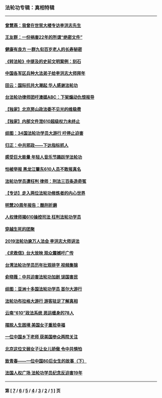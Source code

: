 ### 法轮功专辑：真相特辑
---
#### [曾慧燕：我曾在世贸大楼专访李洪志先生](../../pages/nf4389/n12898729.md?09010430) 
#### [王友群：一份祸害22年的所谓“绝密文件”](../../pages/nf4389/n12871750.md?09010430) 
#### [健康有良方 一群九旬百岁老人的长寿秘密](../../pages/nf4389/n12847475.md?09010430) 
#### [《转法轮》中提及的史前文明案例：刻石](../../pages/nf4389/n12758577.md?09010430) 
#### [中国各军区兵种大法弟子给李洪志大师拜年](../../pages/nf4389/n12750047.md?09010430) 
#### [田云：国际抗共大潮起 华人感谢法轮功](../../pages/nf4389/n12357708.md?09010430) 
#### [台法轮功律师团吁澳媒ABC：下架煽动仇恨报导](../../pages/nf4389/n12279917.md?09010430) 
#### [【独家】北京房山政法委不见光的维稳费](../../pages/nf4389/n12031979.md?09010430) 
#### [【独家】内部文件泄610超级权力未终止](../../pages/nf4389/n12023895.md?09010430) 
#### [组图：34国法轮功学员大游行 吁停止迫害](../../pages/nf4389/n11492658.md?09010430) 
#### [归正：中共邪政——下达指标抓人](../../pages/nf4389/n11474770.md?09010430) 
#### [感受巨大能量 年轻人音乐节踊跃学法轮功](../../pages/nf4389/n11441981.md?09010430) 
#### [怕被举报 黑龙江肇东610人员不敢报真名](../../pages/nf4389/n11436499.md?09010430) 
#### [法轮功学员遭枉判 律师：刑法三百条造奇冤](../../pages/nf4389/n11433943.md?09010430) 
#### [【专访】走入两位法轮功修炼者的内心世界](../../pages/nf4389/n11415623.md?09010430) 
#### [明慧20周年报告：酷刑折磨](../../pages/nf4389/n11387954.md?09010430) 
#### [人权律师揭610操控司法 枉判法轮功学员](../../pages/nf4389/n11313370.md?09010430) 
#### [穿越生死的团聚](../../pages/nf4389/n11258922.md?09010430) 
#### [2019法轮功逾万人法会 李洪志大师讲法](../../pages/nf4389/n11265303.md?09010430) 
#### [《求救信》台大放映 观众震撼吁广传](../../pages/nf4389/n10922251.md?09010430) 
#### [台湾法轮功学员历年壮观排字 视频集锦](../../pages/nf4389/n10878789.md?09010430) 
#### [俞晓薇：中共迫害法轮功加剧 误国害民](../../pages/nf4389/n10859260.md?09010430) 
#### [组图：亚洲十多国法轮功学员 首尔大游行](../../pages/nf4389/n10781149.md?09010430) 
#### [法轮功布拉格大游行 游客驻足了解真相](../../pages/nf4389/n10749360.md?09010430) 
#### [云南“610”政法系统 恶运缠身的78人](../../pages/nf4389/n10747534.md?09010430) 
#### [摆脱人生困境 美国女子重拾幸福](../../pages/nf4389/n10688678.md?09010430) 
#### [一位中国乡下老师 获美国参众两院关注](../../pages/nf4389/n10683927.md?09010430) 
#### [北京这位文弱女子让女儿骄傲 令中共惧怕](../../pages/nf4389/n10668341.md?09010430) 
#### [致青春——一位中国80后女生的故事（下）](../../pages/nf4389/n10642721.md?09010430) 
#### [法国人权广场 法轮功学员纪念反迫害19年](../../pages/nf4389/n10586601.md?09010430) 

---
#### 第 [ [7](./7.md?09010430) / [6](./6.md?09010430) / [5](./5.md?09010430) / [4](./4.md?09010430) / [3](./3.md?09010430) / [2](./2.md?09010430) / [1](./1.md?09010430) ] 页
